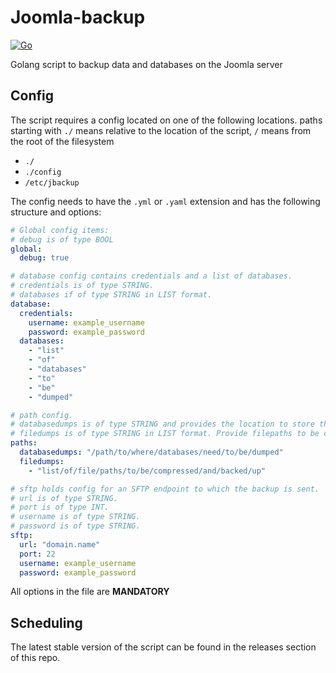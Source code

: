 # Joomla-backup 
[![Go](https://github.com/AnimeNL/joomla-backup/actions/workflows/go.yml/badge.svg)](https://github.com/AnimeNL/joomla-backup/actions/workflows/go.yml)

Golang script to backup data and databases on the Joomla server

## Config
The script requires a config located on one of the following locations. paths starting with `./` means relative to the location of the script, `/` means from the root of the filesystem
* `./`
* `./config`
* `/etc/jbackup`

The config needs to have the `.yml` or `.yaml` extension and has the following structure and options: 
```yaml
# Global config items: 
# debug is of type BOOL
global: 
  debug: true

# database config contains credentials and a list of databases.
# credentials is of type STRING.
# databases if of type STRING in LIST format.
database:
  credentials: 
    username: example_username
    password: example_password
  databases:
    - "list"
    - "of"
    - "databases"
    - "to"
    - "be"
    - "dumped"

# path config.
# databasedumps is of type STRING and provides the location to store the dumps.
# filedumps is of type STRING in LIST format. Provide filepaths to be compressed and added to the backup.
paths:
  databasedumps: "/path/to/where/databases/need/to/be/dumped"
  filedumps: 
    - "list/of/file/paths/to/be/compressed/and/backed/up"

# sftp holds config for an SFTP endpoint to which the backup is sent.
# url is of type STRING.
# port is of type INT.
# username is of type STRING.
# password is of type STRING.
sftp:
  url: "domain.name"
  port: 22
  username: example_username
  password: example_password
```
All options in the file are **MANDATORY**

## Scheduling
The latest stable version of the script can be found in the releases section of this repo.